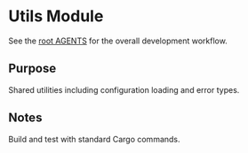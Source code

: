 # Utils Module

See the [root AGENTS](../../AGENTS.md) for the overall development workflow.

## Purpose
Shared utilities including configuration loading and error types.

## Notes
Build and test with standard Cargo commands.
